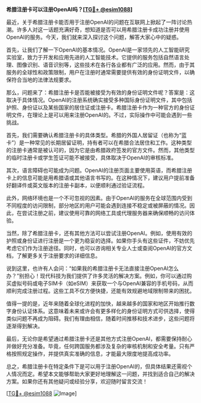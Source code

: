 **希腊注册卡可以注册OpenAI吗？[[TG💪+ @esim1088](https://t.me/s/esim1088)]**

最近，关于希腊注册卡能否用于注册OpenAI的问题在互联网上掀起了一阵讨论热潮。许多人对这一话题充满好奇，想知道是否可以用希腊注册卡成功注册并使用OpenAI的服务。今天，我们就来深入探讨这个问题，解答大家心中的疑惑。

首先，让我们了解一下OpenAI的基本情况。OpenAI是一家领先的人工智能研究实验室，致力于开发和应用先进的人工智能技术。它提供的服务包括自然语言处理、图像识别、语音识别等，这些技术在各行各业都有广泛的应用。然而，由于其服务的全球性和政策限制，用户在注册时通常需要提供有效的身份证明文件，以确保符合当地的法律法规要求。

那么，问题来了：希腊注册卡是否能被接受为有效的身份证明文件呢？答案是：这取决于具体情况。OpenAI的注册系统确实接受多种国际身份证明文件，其中包括护照、身份证以及某些国家的居住证或注册卡。希腊注册卡作为一种官方的身份证明文件，在理论上是可以用来注册OpenAI的。不过，实际操作中可能会遇到一些挑战。

首先，我们需要确认希腊注册卡的具体类型。希腊的外国人居留证（也称为“蓝卡”）是一种常见的长期居留证明，持有者可以在希腊合法居住和工作。这种类型的注册卡通常是被认可的，因为它是由希腊政府签发的官方文件。然而，其他类型的临时注册卡或学生签证可能不被接受，具体取决于OpenAI的审核标准。

其次，语言障碍也可能成为问题。OpenAI的注册页面主要使用英语，而希腊注册卡上的信息可能是用希腊语或其他语言书写的。在这种情况下，建议用户提前准备好翻译件或英文版本的注册卡副本，以便顺利通过验证流程。

此外，网络环境也是一个不可忽视的因素。由于OpenAI的服务在全球范围内受到不同程度的访问限制，部分地区的用户可能会遇到连接不稳定或被屏蔽的情况。因此，在尝试注册之前，建议使用可靠的网络工具或代理服务器来确保顺畅的访问体验。

当然，除了希腊注册卡，还有其他方法可以尝试注册OpenAI。例如，使用有效的护照或身份证进行注册是一个更为稳妥的选择。如果你手头有这些证件，不妨优先考虑它们作为注册途径。同时，也可以咨询相关专业人士或查阅OpenAI的官方文档，了解更多关于注册要求的详细信息。

说到这里，也许有人会问：“如果我的希腊注册卡无法直接注册OpenAI怎么办？”别担心！现代科技为我们提供了许多灵活的解决方案。例如，你可以通过购买虚拟号码或电子SIM卡（如eSIM）来获取一个与OpenAI兼容的手机号码，从而顺利完成注册过程。这些工具不仅方便快捷，还能有效规避地域限制带来的困扰。

值得一提的是，近年来随着全球化进程的加快，越来越多的国家和地区开始推行数字身份认证体系。这意味着未来或许会有更多样化的身份证明方式可供选择，使得类似问题不再成为阻碍。我们有理由相信，随着时间推移和技术进步，这些问题将逐渐得到解决。

最后，无论你是希望通过希腊注册卡还是其他方式注册OpenAI，都需要保持耐心并做好充分准备。毕竟，任何跨国服务都涉及复杂的审核机制和安全考量。只有严格按照规定操作，并提供真实准确的信息，才能最大限度地提高成功率。

总之，希腊注册卡在特定条件下是可以用于注册OpenAI的，但具体结果还需视个人情况而定。希望本文能够帮助大家更好地理解这一问题，并找到适合自己的解决方案。如果你还有其他疑问或经验分享，欢迎随时留言交流！

[[TG💪+ @esim1088](https://t.me/s/esim1088) ![Image](https://i.postimg.cc/4NQfJmqS/Snipaste-2025-05-13-00-14-12.png)]